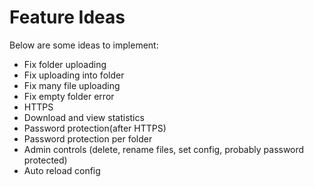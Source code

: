 Feature Ideas
=============

Below are some ideas to implement:

 * Fix folder uploading
 * Fix uploading into folder
 * Fix many file uploading
 * Fix empty folder error
 * HTTPS
 * Download and view statistics
 * Password protection(after HTTPS)
 * Password protection per folder
 * Admin controls (delete, rename files, set config, probably password protected)
 * Auto reload config
